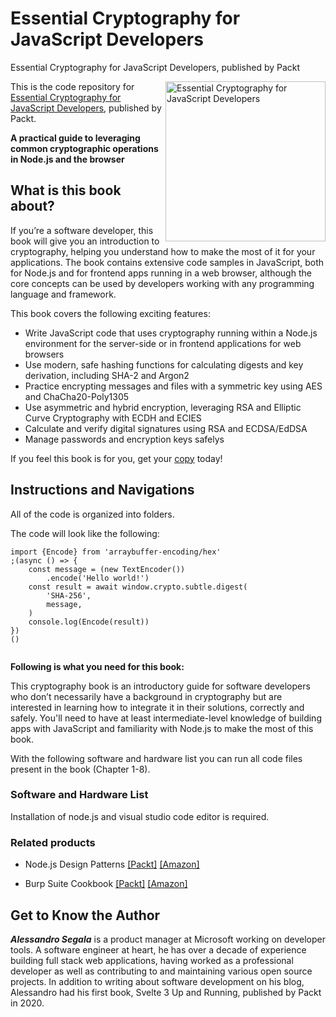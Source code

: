 # Essential Cryptography for JavaScript Developers
Essential Cryptography for JavaScript Developers, published by Packt

<a href="https://www.packtpub.com/product/essential-cryptography-for-javascript-developers/9781801075336"><img src="https://static.packt-cdn.com/products/9781801075336/cover/smaller" alt="Essential Cryptography for JavaScript Developers" height="256px" align="right"></a>

This is the code repository for [Essential Cryptography for JavaScript Developers](https://www.packtpub.com/product/essential-cryptography-for-javascript-developers/9781801075336), published by Packt.

**A practical guide to leveraging common cryptographic operations in Node.js and the browser**

## What is this book about?
If you’re a software developer, this book will give you an introduction to cryptography, helping you understand how to make the most of it for your applications. The book contains extensive code samples in JavaScript, both for Node.js and for frontend apps running in a web browser, although the core concepts can be used by developers working with any programming language and framework.

This book covers the following exciting features: 
* Write JavaScript code that uses cryptography running within a Node.js environment for the server-side or in frontend applications for web browsers
* Use modern, safe hashing functions for calculating digests and key derivation, including SHA-2 and Argon2
* Practice encrypting messages and files with a symmetric key using AES and ChaCha20-Poly1305
* Use asymmetric and hybrid encryption, leveraging RSA and Elliptic Curve Cryptography with ECDH and ECIES
* Calculate and verify digital signatures using RSA and ECDSA/EdDSA
* Manage passwords and encryption keys safelys

If you feel this book is for you, get your [copy](https://www.amazon.com/Essential-Cryptography-JavaScript-Developers-cryptographic-dp-1801075336/dp/1801075336/ref=mt_other?_encoding=UTF8&me=&qid=) today!

## Instructions and Navigations
All of the code is organized into folders.

The code will look like the following:
```
import {Encode} from 'arraybuffer-encoding/hex'
;(async () => {
    const message = (new TextEncoder())
        .encode('Hello world!')
    const result = await window.crypto.subtle.digest(
        'SHA-256',
        message,
    )
    console.log(Encode(result))
})
()


```
**Following is what you need for this book:**

This cryptography book is an introductory guide for software developers who don’t necessarily have a background in cryptography but are interested in learning how to integrate it in their solutions, correctly and safely. You'll need to have at least intermediate-level knowledge of building apps with JavaScript and familiarity with Node.js to make the most of this book.

With the following software and hardware list you can run all code files present in the book (Chapter 1-8).

### Software and Hardware List

Installation  of node.js and visual studio code editor is required.

### Related products <Other books you may enjoy>
* Node.js Design Patterns [[Packt]](https://www.packtpub.com/product/node-js-design-patterns/9781783287314) [[Amazon]](https://www.amazon.in/Node-js-Design-Patterns-production-grade-applications/dp/1839214112/ref=asc_df_1839214112/?tag=googleshopdes-21&linkCode=df0&hvadid=397084287320&hvpos=&hvnetw=g&hvrand=2709659952117084373&hvpone=&hvptwo=&hvqmt=&hvdev=c&hvdvcmdl=&hvlocint=&hvlocphy=9303006&hvtargid=pla-932579373733&psc=1&ext_vrnc=hi)

* Burp Suite Cookbook [[Packt]](https://www.packtpub.com/product/burp-suite-cookbook/9781789531732) [[Amazon]](https://www.amazon.in/Burp-Suite-Cookbook-Practical-penetration/dp/178953173X/ref=asc_df_178953173X/?tag=googleshopdes-21&linkCode=df0&hvadid=396986908032&hvpos=&hvnetw=g&hvrand=12723002900432584008&hvpone=&hvptwo=&hvqmt=&hvdev=c&hvdvcmdl=&hvlocint=&hvlocphy=9303006&hvtargid=pla-562430560680&psc=1&ext_vrnc=hiC)

## Get to Know the Author
  
***Alessandro Segala*** is a product manager at Microsoft working on developer tools. A software engineer at heart, he has over a decade of experience building full stack web applications, having worked as a professional developer as well as contributing to and maintaining various open source projects. In addition to writing about software development on his blog, Alessandro had his first book, Svelte 3 Up and Running, published by Packt in 2020.


